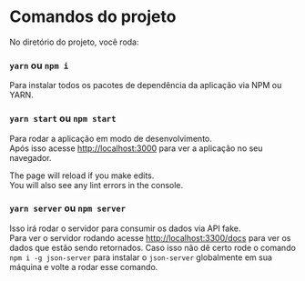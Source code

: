 # Comandos do projeto

No diretório do projeto, você roda:

### `yarn` ou `npm i`

Para instalar todos os pacotes de dependência da aplicação via NPM ou YARN.
### `yarn start` ou `npm start`

Para rodar a aplicação em modo de desenvolvimento.\
Após isso acesse [http://localhost:3000](http://localhost:3000) para ver a aplicação no seu navegador.

The page will reload if you make edits.\
You will also see any lint errors in the console.

### `yarn server` ou `npm server`
Isso irá rodar o servidor para consumir os dados via API fake.\
Para ver o servidor rodando acesse [http://localhost:3300/docs](http://localhost:3300/docs) para ver os dados que estão sendo retornados. Caso isso não dê certo rode o comando `npm i -g json-server` para instalar o `json-server` globalmente em sua máquina e volte a rodar esse comando.
